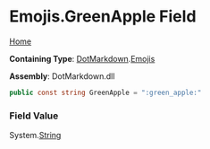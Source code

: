 # Emojis\.GreenApple Field

[Home](../../../README.md)

**Containing Type**: [DotMarkdown](../../README.md)\.[Emojis](../README.md)

**Assembly**: DotMarkdown\.dll

```csharp
public const string GreenApple = ":green_apple:"
```

### Field Value

System\.[String](https://docs.microsoft.com/en-us/dotnet/api/system.string)